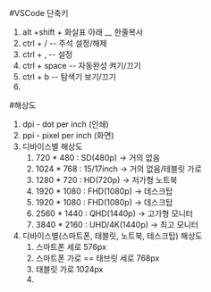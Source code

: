#VSCode 단축키
1. alt +shift + 화살표 아래 __ 한줄복사
2. ctrl + / -- 주석 설정/해제
3. ctrl + , -- 설정
4. ctrl + space -- 자동완성 켜기/끄기
5. ctrl + b -- 탐색기 보기/끄기
6. 


#해상도
1. dpi - dot per inch (인쇄)
2. ppi - pixel per inch (화면)
3. 디바이스별 해상도
   1. 720 * 480 : SD(480p) -> 거의 없음
   2. 1024 * 768 : 15/17inch -> 거의 없음/테블릿 가로
   3. 1280 * 720 : HD(720p) -> 저가형 노트북
   4. 1920 * 1080 : FHD(1080p) -> 데스크탑
   5. 1920 * 1080 : FHD(1080p) -> 데스크탑
   6. 2560 * 1440 : QHD(1440p) -> 고가형 모니터
   7. 3840 * 2160 : UHD/4K(1440p) -> 최고 모니터
4. 디바이스별(스마트폰, 태블릿, 노트북, 테스크탑) 해상도
   1. 스마트폰 세로 576px
   2. 스마트폰 가로 == 태브릿 세로 768px
   3. 태블릿 가로 1024px
   4. 